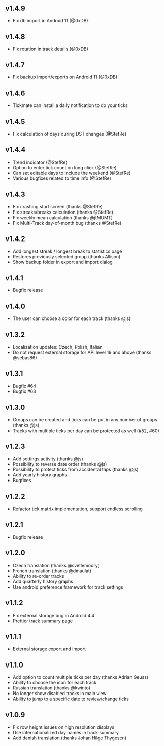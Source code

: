 v1.4.9
------

* Fix db import in Android 11 (@0xDB)

v1.4.8
------

* Fix rotation in track details (@0xDB)

v1.4.7
------

 * Fix backup import/exports on Android 11 (@0xDB)

v1.4.6
------

 * Tickmate can install a daily notification to do your ticks

v1.4.5
------

 * Fix calculation of days during DST changes (@StefRe)

v1.4.4
------

 * Trend indicator (@StefRe)
 * Option to enter tick count on long click (@StefRe)
 * Can set editable days to include the weekend (@StefRe)
 * Various bugfixes related to time info (@StefRe)

v1.4.3
------

 * Fix crashing start screen (thanks @StefRe)
 * Fix streaks/breaks calculation (thanks @StefRe)
 * Fix weekly mean calculation (thanks @jtMUMT)
 * Fix Multi-Track day-of-month bug (thanks @StefRe)

v1.4.2
------

 * Add longest streak / longest break to statistics page
 * Restores previously selected group (thanks Allison)
 * Show backup folder in export and import dialog

v1.4.1
------

 * Bugfix release

v1.4.0
------

 * The user can choose a color for each track (thanks @js)

v1.3.2
------

 * Localization updates: Czech, Polish, Italian
 * Do not request external storage for API level 19 and above (thanks @sebas86)

v1.3.1
------

 * Bugfix #64
 * Bugfix #63

v1.3.0
------

 * Groups can be created and ticks can be put in any number of groups (thanks @js)
 * Tracks with multiple ticks per day can be protected as well (#52, #60)

v1.2.3
------

 * Add settings activity (thanks @js)
 * Possibility to reverse date order (thanks @js)
 * Possibility to protect ticks from accidental taps (thanks @js)
 * Add yearly history graphs
 * Bugfixes

v1.2.2
------

 * Refactor tick matrix implementation, support endless scrolling

v1.2.1
------

 * Bugfix release

v1.2.0
------

 * Czech translation (thanks @svetlemodry)
 * French translation (thanks @dmaulat)
 * Ability to re-order tracks
 * Add quarterly history graphs
 * Use android preference framework for track settings

v1.1.2
------

 * Fix external storage bug in Android 4.4
 * Prettier track summary page

v1.1.1
------

 * External storage export and import

v1.1.0
------

 * Add option to count multiple ticks per day (thanks Adrian Geuss)
 * Ability to choose the icon for each track
 * Russian translation (thanks @kwinto)
 * No longer show disabled tracks in main view
 * Ability to jump to a specific date to review/change ticks

v1.0.9
------

 * Fix row height issues on high resolution displays
 * Use internationalized day names in track summary
 * Add danish translation (thanks Johan Hilge Thygesen)
